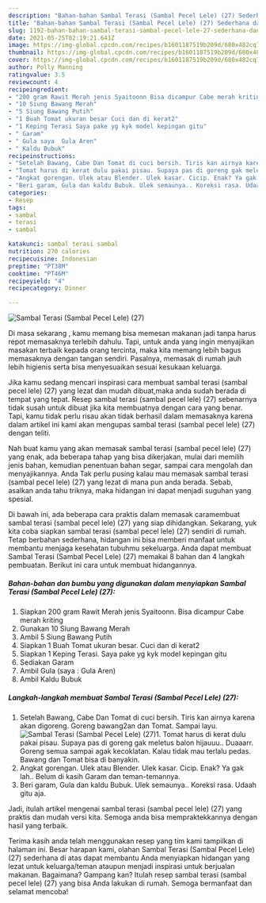```yaml
---
description: "Bahan-bahan Sambal Terasi (Sambal Pecel Lele) (27) Sederhana dan Mudah Dibuat"
title: "Bahan-bahan Sambal Terasi (Sambal Pecel Lele) (27) Sederhana dan Mudah Dibuat"
slug: 1192-bahan-bahan-sambal-terasi-sambal-pecel-lele-27-sederhana-dan-mudah-dibuat
date: 2021-05-25T02:19:21.641Z
image: https://img-global.cpcdn.com/recipes/b1601187519b209d/680x482cq70/sambal-terasi-sambal-pecel-lele-27-foto-resep-utama.jpg
thumbnail: https://img-global.cpcdn.com/recipes/b1601187519b209d/680x482cq70/sambal-terasi-sambal-pecel-lele-27-foto-resep-utama.jpg
cover: https://img-global.cpcdn.com/recipes/b1601187519b209d/680x482cq70/sambal-terasi-sambal-pecel-lele-27-foto-resep-utama.jpg
author: Polly Manning
ratingvalue: 3.5
reviewcount: 4
recipeingredient:
- "200 gram Rawit Merah jenis Syaitoonn Bisa dicampur Cabe merah kriting"
- "10 Siung Bawang Merah"
- "5 Siung Bawang Putih"
- "1 Buah Tomat ukuran besar Cuci dan di kerat2"
- "1 Keping Terasi Saya pake yg kyk model kepingan gitu"
- " Garam"
- " Gula saya  Gula Aren"
- " Kaldu Bubuk"
recipeinstructions:
- "Setelah Bawang, Cabe Dan Tomat di cuci bersih. Tiris kan airnya karena akan digoreng. Goreng bawang2an dan Tomat. Sampai layu."
- "Tomat harus di kerat dulu pakai pisau. Supaya pas di goreng gak meletus balon hijauuu.. Duaaarr. Goreng semua sampai agak kecoklatan. Kalau tidak mau terlalu pedas. Bawang dan Tomat bisa di banyakin."
- "Angkat gorengan. Ulek atau Blender. Ulek kasar. Cicip. Enak? Ya gak lah.. Belum di kasih Garam dan teman-temannya."
- "Beri garam, Gula dan kaldu Bubuk. Ulek semaunya.. Koreksi rasa. Udaah gitu aja."
categories:
- Resep
tags:
- sambal
- terasi
- sambal

katakunci: sambal terasi sambal 
nutrition: 270 calories
recipecuisine: Indonesian
preptime: "PT38M"
cooktime: "PT46M"
recipeyield: "4"
recipecategory: Dinner

---
```



![Sambal Terasi (Sambal Pecel Lele) (27)](https://img-global.cpcdn.com/recipes/b1601187519b209d/680x482cq70/sambal-terasi-sambal-pecel-lele-27-foto-resep-utama.jpg)

Di masa  sekarang , kamu memang bisa memesan makanan jadi tanpa harus repot memasaknya terlebih dahulu. Tapi, untuk anda yang ingin menyajikan masakan terbaik kepada orang tercinta, maka kita memang lebih bagus memasaknya dengan tangan sendiri. Pasalnya, memasak di rumah jauh lebih higienis serta bisa menyesuaikan sesuai kesukaan keluarga.

Jika kamu sedang mencari inspirasi cara membuat sambal terasi (sambal pecel lele) (27) yang lezat dan mudah dibuat,maka anda sudah berada di tempat yang tepat. Resep sambal terasi (sambal pecel lele) (27)  sebenarnya tidak susah untuk dibuat jika kita membuatnya dengan cara yang benar. Tapi, kamu tidak perlu risau akan tidak berhasil dalam memasaknya 
karena dalam artikel ini kami akan mengupas sambal terasi (sambal pecel lele) (27) dengan teliti.  



Nah buat kamu yang akan memasak sambal terasi (sambal pecel lele) (27) yang enak, ada beberapa tahap yang bisa dikerjakan, mulai dari memilih jenis bahan, kemudian penentuan bahan segar, sampai cara mengolah dan menyajikannya. Anda Tak perlu pusing kalau mau memasak sambal terasi (sambal pecel lele) (27) yang lezat di mana pun anda berada. Sebab, asalkan anda  tahu triknya, maka hidangan ini dapat menjadi suguhan yang spesial.

Di bawah ini, ada beberapa cara praktis  dalam memasak caramembuat sambal terasi (sambal pecel lele) (27) yang siap dihidangkan. Sekarang, yuk kita coba siapkan sambal terasi (sambal pecel lele) (27) sendiri di rumah. Tetap berbahan sederhana, hidangan ini bisa memberi manfaat untuk membantu menjaga kesehatan tubuhmu sekeluarga. Anda dapat membuat Sambal Terasi (Sambal Pecel Lele) (27) memakai 8 bahan dan 4 langkah pembuatan. Berikut ini cara untuk membuat hidangannya.

<!--inarticleads1-->

##### Bahan-bahan dan bumbu yang digunakan dalam menyiapkan Sambal Terasi (Sambal Pecel Lele) (27):

1. Siapkan 200 gram Rawit Merah jenis Syaitoonn. Bisa dicampur Cabe merah kriting
1. Gunakan 10 Siung Bawang Merah
1. Ambil 5 Siung Bawang Putih
1. Siapkan 1 Buah Tomat ukuran besar. Cuci dan di kerat2
1. Siapkan 1 Keping Terasi. Saya pake yg kyk model kepingan gitu
1. Sediakan  Garam
1. Ambil  Gula (saya : Gula Aren)
1. Ambil  Kaldu Bubuk




<!--inarticleads2-->

##### Langkah-langkah membuat Sambal Terasi (Sambal Pecel Lele) (27):

1. Setelah Bawang, Cabe Dan Tomat di cuci bersih. Tiris kan airnya karena akan digoreng. Goreng bawang2an dan Tomat. Sampai layu.
<img src="https://img-global.cpcdn.com/steps/6f75990b322fc557/160x128cq70/sambal-terasi-sambal-pecel-lele-27-langkah-memasak-1-foto.jpg" alt="Sambal Terasi (Sambal Pecel Lele) (27)">1. Tomat harus di kerat dulu pakai pisau. Supaya pas di goreng gak meletus balon hijauuu.. Duaaarr. Goreng semua sampai agak kecoklatan. Kalau tidak mau terlalu pedas. Bawang dan Tomat bisa di banyakin.
1. Angkat gorengan. Ulek atau Blender. Ulek kasar. Cicip. Enak? Ya gak lah.. Belum di kasih Garam dan teman-temannya.
1. Beri garam, Gula dan kaldu Bubuk. Ulek semaunya.. Koreksi rasa. Udaah gitu aja.




Jadi, itulah artikel mengenai  sambal terasi (sambal pecel lele) (27)  yang praktis dan mudah versi kita. Semoga anda bisa mempraktekkannya dengan hasil yang terbaik. 

Terima kasih anda telah menggunakan resep yang tim kami tampilkan di halaman ini. Besar harapan kami, olahan  Sambal Terasi (Sambal Pecel Lele) (27) sederhana di atas dapat membantu Anda menyiapkan hidangan yang lezat untuk keluarga/teman ataupun menjadi inspirasi untuk berjualan makanan. Bagaimana? Gampang kan? Itulah resep sambal terasi (sambal pecel lele) (27) yang bisa Anda lakukan di rumah. Semoga bermanfaat dan selamat mencoba!

